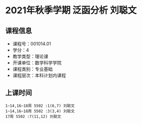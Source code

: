 # 2021年秋季学期 泛函分析 刘聪文






## 课程信息

- 课程号：001014.01
- 学分：4
- 教学类型：理论课
- 开课单位：数学科学学院
- 课程类别：专业基础
- 课程层次：本科计划内课程

## 上课时间

```
1~14,16~18周 5502 :1(6,7) 刘聪文
1~14,16~18周 5502 :3(3,4) 刘聪文
17周 5502 :7(11,12) 刘聪文
```

